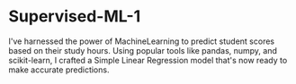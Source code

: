 # Supervised-ML-1
I've harnessed the power of MachineLearning to predict student scores based on their study hours. Using popular tools like pandas, numpy, and scikit-learn, I crafted a Simple Linear Regression model that's now ready to make accurate predictions. 
